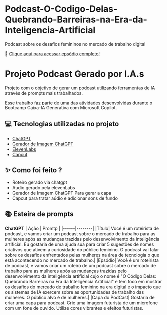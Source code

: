 # Podcast-O-Codigo-Delas-Quebrando-Barreiras-na-Era-da-Inteligencia-Artificial
Podcast sobre os desafios femininos no mercado de trabalho digital

📕 [Clique aqui para acessar epsódio completo!](https://github.com/UmbelinaMoura/Podcast-O-Codigo-Delas-Quebrando-Barreiras-na-Era-da-Inteligencia-Artificial/blob/1563e4f0cc5e1c3ba8f97fe8008c78d02fea199f/AUDIO%20PODCAST%20CODIGO%20DELAS.MP3)


# Projeto Podcast Gerado por I.A.s

Projeto com o objetivo de gerar um podcast utilizando ferramentas de IA através de prompts mais trabalhados.

Esse trabalho faz parte de uma das atividades desenvolvidas durante o Bootcamp Caixa-IA Generativa com Microsoft Copilot.

## 💻 Tecnologias utilizadas no projeto

- [ChatGPT](https://chat.openai.com/) 
- [Gerador de Imagem ChatGPT](https://chatgpt.com/g/g-pmuQfob8d-image-generator)
- [ElevenLabs](https://beta.elevenlabs.io/)
- [Capcut](https://www.capcut.com/pt-br/)

## ✨ Como foi feito ?

- Roteiro gerado via chatgpt
- Audio gerado pela elevenLabs
- Gerador de Imagem ChatGPT Para gerar a capa
- Capcut para tratar aúdio e adicionar sons de fundo


## 📚 Esteira de prompts

**ChatGPT**
| Ação | Promtp |
|------|--------|
|Título| Você é um roteirista de podcast, e vamos criar um podcast sobre o mercado de trabalho para as mulheres após as mudanças trazidas pelo desenvolvimento da inteligência artificial. Eu gostaria de uma ajuda sua para criar 5 sugestões de nomes criativos que ativem a curiosidade do público feminino. O podcast vai falar sobre os desafios enfrentados pelas mulheres na área de tecnologia o que está acontecendo no mercado de trabalho.| 
|Epsódio| Você é um roteirista de podcast, e vamos criar um roteiro de um podcast sobre o mercado de trabalho para as mulheres após as mudanças trazidas pelo desenvolvimento da inteligência artificial cujo o nome é "O Código Delas: Quebrando Barreiras na Era da Inteligência Artificial" e tem foco em mostrar os desafios do mercado de trabalho feminino na era digital e o impacto que os sistemas de IA exercem sobre as oportunidades de trabalho das mulheres. O público alvo é de mulheres.| 
|Capa do PodCast| Gostaria de criar uma capa para podcast. Crie uma imagem futurista de um microfone com um fone de ouvido. Utilize cores vibrantes e efeitos futuristas.
